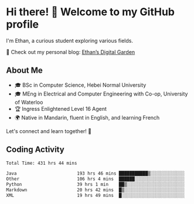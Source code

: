 # Hi there! 👋 Welcome to my GitHub profile  

I'm Ethan, a curious student exploring various fields.  

📌 Check out my personal blog: [Ethan’s Digital Garden](https://fortii2.github.io/)  

## About Me  
- 🎓 BSc in Computer Science, Hebei Normal University
- 🎓 MEng in Electrical and Computer Engineering with Co-op, University of Waterloo
- 🏆 Ingress Enlightened Level 16 Agent  
- 🌍 Native in Mandarin, fluent in English, and learning French  

Let's connect and learn together! 🚀  

## Coding Activity
<!--START_SECTION:waka-->

```txt
Total Time: 431 hrs 44 mins

Java                       193 hrs 46 mins ███████████▒░░░░░░░░░░░░░   44.88 %
Other                      106 hrs 4 mins  ██████░░░░░░░░░░░░░░░░░░░   24.57 %
Python                     39 hrs 1 min    ██▒░░░░░░░░░░░░░░░░░░░░░░   09.04 %
Markdown                   20 hrs 42 mins  █▒░░░░░░░░░░░░░░░░░░░░░░░   04.80 %
XML                        19 hrs 49 mins  █░░░░░░░░░░░░░░░░░░░░░░░░   04.59 %
```

<!--END_SECTION:waka-->
